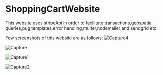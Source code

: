 # ShoppingCartWebsite
This website uses stripeApi in order to facilitate transactions,geospatial queries,pug templates,error handling,multer,nodemailer and sendgrid etc.

Few screenshots of this website are as follows:
![Capture4](https://user-images.githubusercontent.com/43849911/64119930-95a7f600-cdb8-11e9-9b66-0d70f786d277.JPG)



![Capture](https://user-images.githubusercontent.com/43849911/64119926-950f5f80-cdb8-11e9-8878-75aff762e7f0.JPG)



![Capture1](https://user-images.githubusercontent.com/43849911/64119927-950f5f80-cdb8-11e9-895b-a2e5f2d9e1c0.JPG)



![Capture2](https://user-images.githubusercontent.com/43849911/64119928-95a7f600-cdb8-11e9-9e27-e9d84db90b92.JPG)
